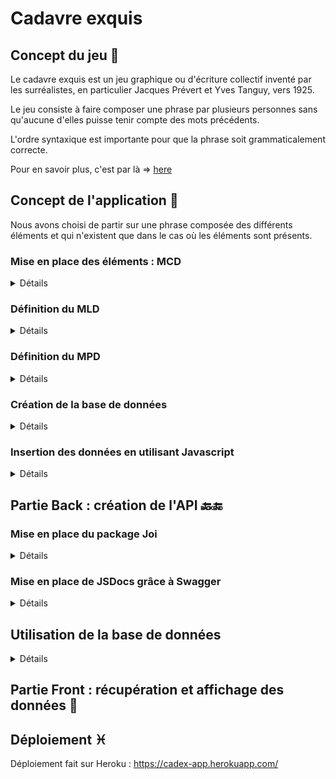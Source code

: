 # Cadavre exquis

## Concept du jeu 🎰

Le cadavre exquis est un jeu graphique ou d'écriture collectif inventé par les surréalistes, en particulier Jacques Prévert et Yves Tanguy, vers 1925.

Le jeu consiste à faire composer une phrase par plusieurs personnes sans qu'aucune d'elles puisse tenir compte des mots précédents.

L'ordre syntaxique est importante pour que la phrase soit grammaticalement correcte.

Pour en savoir plus, c'est par là => [here](https://fr.wikipedia.org/wiki/Cadavre_exquis)

## Concept de l'application 🎱

Nous avons choisi de partir sur une phrase composée des différents éléments et qui n'existent que dans le cas où les éléments sont présents.

### Mise en place des éléments : MCD

<details>
<summary>Détails</summary>
<br>
Pour la mise en place des éléments, nous avons déterminé les associations qui existent entre les différentes entités avec leurs attributs respectifs déterminées chacunes par un code unique.

La réalisation du modèle conceptuel a été fait sur [Mocodo](http://mocodo.wingi.net/) et voici le schéma :

![MCD](./images/MCD.png)

Et ci-dessous la version écrite :

```
NAME: code_name, element
COMPOSE, 0N NAME, 11 PHRASE
BELONGS TO, 0N COMPLEMENT, 11 PHRASE
COMPLEMENT: code_complement, element
:

PRONOM: code_pronom, element
HAS, 0N PRONOM, 11 PHRASE
PHRASE: code_phrase
CONJUGATE, 0N VERB, 11 PHRASE
VERB: code_verb, element

ADJECTIVE: code_adjective, element
CONTAINS, 0N ADJECTIVE, 11 PHRASE
SET, 0N PREPOSITION, 11 PHRASE
PREPOSITION: code_preposition, element
:
```

On distingue donc les entités suivantes :

- Name
- Verb
- Complement
- Adjective
- Preposition
- Pronom

Et chacune des entités sont associées à l'entité phrase que l'on complètera.
</details>

### Définition du MLD

<details>
<summary>Détails</summary>
<br>
Pour le modèle logique de données, nous allons retrouver les différentes tables :

```
NAME ( name_id, element )
COMPLEMENT ( complement_id, element )
ADJECTIVE ( adjective, element )
PHRASE ( phrase_id, #preposition_id, #complement_id, #adjective_id, #name_id, #verb_id, #pronom_id )
PRONOM ( pronom_id, element )
VERB ( verb_id, element )
PREPOSITION ( preposition_id, element )
```

</details>

### Définition du MPD

<details>
<summary>Détails</summary>
<br>

Et voici le modèle physique de données pour l'établissement des différentes tables :

![MPD](./images/mpd.png)
</details>

### Création de la base de données

<details>
<summary>Détails</summary>
<br>

Etablissement du fichier sql pour la création de la base de données [ici](./data/01_create_db.sql)

![tables created](./images/create_db.png)

On peut retrouver les contraintes liées à la phrase sur [pgAdmin](https://www.pgadmin.org/) pour la visualisation sur une interface graphique

Voilà un exemple !

![constraint phrase table](./images/constraints.png)

</details>

### Insertion des données en utilisant Javascript

<details>
<summary>Détails</summary>
<br>

On cherche à importer les données d'un fichier JSON dans la base de données qu'on a créé au préalable.

Les étapes d'insertion sont les suivantes :

- Import du fichier json

- Configurer les variables d'environnement dans le fichier .env

- Se connecter à la base de données

- Créer une requête pour insérer les données

```js
//~import modules
import data from './parts.json' assert {type: 'json'};
// import dotenv from 'dotenv';
// dotenv.config();
import 'dotenv/config';

import pg from 'pg';
const client = new pg.Client();

async function insertData(){
    //#open channel
    await client.connect();
    
    for (const tableName in data) {
    //for await for waiting a Promise
        for await (const value of data[tableName]) {

            // client.query("INSERT INTO table_name (label) VALUES ($1)", [value]);
            const query = {
                text: `
                INSERT INTO "${tableName}"
                ("element")
                VALUES
                ($1);`,
                values: [value]
            };
            //await must be put here
           await client.query(query);
        }
    }

    //#close channel
    await client.end();
};

insertData();
```

=> Configuration du fichier .env pour connecter à la DB

```
#INFO CONNEXION DB PSQL
PGHOST=localhost
PGDATABASE=#
PGUSER=#
PGPASSWORD=#
PGPORT=5432
```

</details>

## Partie Back : création de l'API 🔙🔚

### Mise en place du package Joi 

<details>
<summary>Détails</summary>
<br>

Télécharger le module Joi

```sh
npm i joi
```

Mettre en place le schéma pour définir ce qu'on veut récupérer du body

```js
import joi from 'joi';
const Joi  = joi;


const schema = Joi.object({
    name:Joi.string(), //name must be a string
    verb:Joi.string(),
    complement:Joi.string(),
    adjective:Joi.string(),
    preposition:Joi.string(),
    pronom:Joi.string()
}).required().min(1).max(6);
// min et max indique le nombre de clefs minimum et maximum de l'objet

export {schema};
```

Dans le router, on va créer des middlewares pour contrôler l'arrivée des informations venant du body.

Sur la route POST, on mettra en argument le schema qu'il faut au préalable importer.

```js
//~Import modules
import { Router } from 'express';
const router = Router();

import { fetchAllCadex, doRandomCadex } from './controllers/mainController.js';
import { validationService } from './service/validation.js';
import { schema } from './schema/cadex.schema.js';

//~Routes
/*mw validation to check if the body returns the correct response*/
router.get('/v1/cadex', validationService.request, fetchAllCadex);
router.post('/v1/cadex', validationService.body(schema), doRandomCadex);

export { router };

```

On va ensuite construire nos méthodes pour valider les éléments

```js
import { schema } from '../schema/cadex.schema.js';

const validationService = {
    body(schemaCustom) {
        //valid req.body format
        return function(req, res, next){

            const { error } = schemaCustom.validate(req.body);
            if (error) { // is any error here ?
                // if yes, error
                return;
            }

            next();
        };
    },
    request(req, res, next) {
        // je valide ma req.query avec Joi
        const { error } = schema.validate(req.query);

        if (error) {
            // j'indique qu'il y a une erreur
            return;
        }

        next();
    }
};

export { validationService };
```

Pour la méthode body, on met bien en paramètre le schéma qu'on récupèrera. S'il y a une erreur, on s'arrête là, rien ne s'affichera.

Par contre, si les éléments passent, grâce au `next()` on passera bien à la fonction suivante (on poursuit notre 'route' :p ! )

</details>

### Mise en place de JSDocs grâce à Swagger

<details>
<summary>Détails</summary>
<br>

## Installation

```sh
npm i express-jsdoc-swagger 
```

Swagger va générer de la documention à partir des commentaires qu'on va faire tout au long de notre code

## Specificité en ES Module

Pour accéder au  `__dirname` on va devoir le récupérer :

```js
//! For ESMODULE, to get __dirname
//source : https://bobbyhadz.com/blog/javascript-dirname-is-not-defined-in-es-module-scope#:~:text=The%20__dirname%20or%20__,directory%20name%20of%20the%20path.

import path from 'path';
import {fileURLToPath} from 'url';

const __filename = fileURLToPath(import.meta.url);
const __dirname = path.dirname(__filename);
```

Pour mettre en place Swagger, on doit configurer les options dans notre point d'entrée index.js

```js
//~SWAGGER
import expressJSDocSwagger from 'express-jsdoc-swagger';

const options = {
  info: {
      version: "1.0.0",
      title: "API Cadex",
      license: {
          name: "MIT",
      },
  },
  security: {
      BasicAuth: {
          type: "http",
          scheme: "basic",
      },
  },
  swaggerUIPath: "/api-docs" ,
  baseDir: __dirname,
  // Glob pattern to find your jsdoc files (multiple patterns can be added in an array)
  filesPattern: "./**/*.js",
};

expressJSDocSwagger(app)(options);
```

Exemple pour l'écriture de la documentation

```js
//~Import modules
import { Router } from 'express';
const router = Router();

import { fetchAllCadex, doRandomCadex } from './controllers/mainController.js';
import { validationService } from './service/validation.js';
import { schema } from './schema/cadex.schema.js';

/**
 * The Cadex is the name for 'Cadavre Exquis' in France, we put random words to make a sentence
 * @typedef {*} Cadex
 * @property {string} name
 * @property {string} verb
 * @property {string} complement
 * @property {string} adjective
 * @property {string} preposition
 * @property {string} pronom
 */

//~Routes
/*mw validation to check if the body returns the correct response*/

/**
 * GET /v1/cadex
 * @summary Génère un cadex
 * @tags GET
 * @return {Cadex} 200 - success response - application/json
 */
router.get('/v1/cadex', validationService.request, fetchAllCadex);
/**
 * POST /v1/cadex
 * @summary Ajoute des mots à mon dictionnaire
 * @tags POST
 * @return {} 200 - success response - application/json
 */
router.post('/v1/cadex', validationService.body(schema), doRandomCadex);

export { router };

```

Pour atteindre notre doc :

ajouter `/api-docs`

Avec JSDOCS on peut grouper nos routes avec

```js
@tags GET

ou 

@tags POST
```

Et Tadaaaaam

![swagger](./images/swagger.jpg)

### Et un petit custom pour tester mon tag

![swagger](./images/swagger2.jpg)

</details>

## Utilisation de la base de données

<details>
<summary>Détails</summary>
<br>

### Modification des noms de tables

Pour garder les nommages déjà utilisés, j'ai mis à jour le nom des tables en base de données 

```sql
BEGIN;

ALTER TABLE "name" RENAME TO "names";
ALTER TABLE "verb" RENAME TO "verbs";
ALTER TABLE "complement" RENAME TO "complements";
ALTER TABLE "adjective" RENAME TO "adjectives";
ALTER TABLE "preposition" RENAME TO "prepositions";
ALTER TABLE "pronom" RENAME TO "pronoms";

COMMIT;
```
### Mise en place de la connection avec DB

La connection avec la base de données se fera par le biais du module `pg`

```js
//~import pg module
//module pg for CommonJs, need to import by default first
import pg from 'pg';

//~create new client
const client = new pg.Client();

//~connect client
client.connect();

//~export client
export { client };
```
Il faudra également bien vérifier les informations renseignées dans notre fichier `.env`



</details>

## Partie Front : récupération et affichage des données 🎨

## Déploiement ♓

Déploiement fait sur Heroku : <https://cadex-app.herokuapp.com/>

